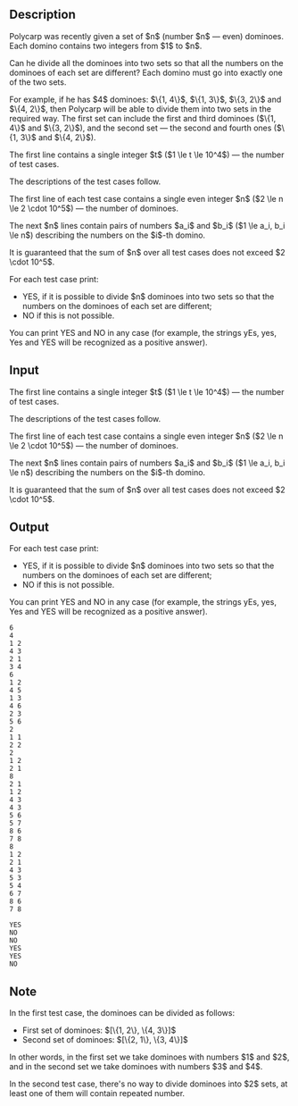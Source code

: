 ## Description

<div><p>Polycarp was recently given a set of $n$ (number $n$&nbsp;— even) dominoes. Each domino contains two integers from $1$ to $n$.</p><p>Can he divide all the dominoes into two sets so that all the numbers on the dominoes of each set are different? Each domino must go into exactly one of the two sets.</p><p>For example, if he has $4$ dominoes: $\{1, 4\}$, $\{1, 3\}$, $\{3, 2\}$ and $\{4, 2\}$, then Polycarp will be able to divide them into two sets in the required way. The first set can include the first and third dominoes ($\{1, 4\}$ and $\{3, 2\}$), and the second set&nbsp;— the second and fourth ones ($\{1, 3\}$ and $\{4, 2\}$).</p></div><div class="input-specification"><p>The first line contains a single integer $t$ ($1 \le t \le 10^4$)&nbsp;— the number of test cases.</p><p>The descriptions of the test cases follow.</p><p>The first line of each test case contains a single even integer $n$ ($2 \le n \le 2 \cdot 10^5$) — the number of dominoes.</p><p>The next $n$ lines contain pairs of numbers $a_i$ and $b_i$ ($1 \le a_i, b_i \le n$) describing the numbers on the $i$-th domino.</p><p>It is guaranteed that the sum of $n$ over all test cases does not exceed $2 \cdot 10^5$.</p></div><div class="output-specification"><p>For each test case print:</p><ul> <li> <span class="tex-font-style-tt">YES</span>, if it is possible to divide $n$ dominoes into two sets so that the numbers on the dominoes of each set are different; </li><li> <span class="tex-font-style-tt">NO</span> if this is not possible. </li></ul><p>You can print <span class="tex-font-style-tt">YES</span> and <span class="tex-font-style-tt">NO</span> in any case (for example, the strings <span class="tex-font-style-tt">yEs</span>, <span class="tex-font-style-tt">yes</span>, <span class="tex-font-style-tt">Yes</span> and <span class="tex-font-style-tt">YES</span> will be recognized as a positive answer).</p></div>

## Input

<p>The first line contains a single integer $t$ ($1 \le t \le 10^4$)&nbsp;— the number of test cases.</p><p>The descriptions of the test cases follow.</p><p>The first line of each test case contains a single even integer $n$ ($2 \le n \le 2 \cdot 10^5$) — the number of dominoes.</p><p>The next $n$ lines contain pairs of numbers $a_i$ and $b_i$ ($1 \le a_i, b_i \le n$) describing the numbers on the $i$-th domino.</p><p>It is guaranteed that the sum of $n$ over all test cases does not exceed $2 \cdot 10^5$.</p>

## Output

<p>For each test case print:</p><ul> <li> <span class="tex-font-style-tt">YES</span>, if it is possible to divide $n$ dominoes into two sets so that the numbers on the dominoes of each set are different; </li><li> <span class="tex-font-style-tt">NO</span> if this is not possible. </li></ul><p>You can print <span class="tex-font-style-tt">YES</span> and <span class="tex-font-style-tt">NO</span> in any case (for example, the strings <span class="tex-font-style-tt">yEs</span>, <span class="tex-font-style-tt">yes</span>, <span class="tex-font-style-tt">Yes</span> and <span class="tex-font-style-tt">YES</span> will be recognized as a positive answer).</p>





```input1|2,3,4,5,6,14,15,16,20,21,22,23,24,25,26,27,28
6
4
1 2
4 3
2 1
3 4
6
1 2
4 5
1 3
4 6
2 3
5 6
2
1 1
2 2
2
1 2
2 1
8
2 1
1 2
4 3
4 3
5 6
5 7
8 6
7 8
8
1 2
2 1
4 3
5 3
5 4
6 7
8 6
7 8
```




```output1
YES
NO
NO
YES
YES
NO
```



## Note

<p>In the first test case, the dominoes can be divided as follows: </p><ul> <li> First set of dominoes: $[\{1, 2\}, \{4, 3\}]$ </li><li> Second set of dominoes: $[\{2, 1\}, \{3, 4\}]$ </li></ul> In other words, in the first set we take dominoes with numbers $1$ and $2$, and in the second set we take dominoes with numbers $3$ and $4$.<p>In the second test case, there's no way to divide dominoes into $2$ sets, at least one of them will contain repeated number.</p>
